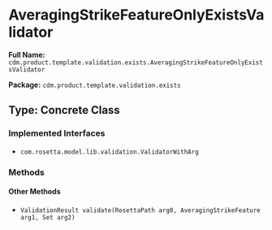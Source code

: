 # AveragingStrikeFeatureOnlyExistsValidator

**Full Name:** `cdm.product.template.validation.exists.AveragingStrikeFeatureOnlyExistsValidator`

**Package:** `cdm.product.template.validation.exists`

## Type: Concrete Class

### Implemented Interfaces

- `com.rosetta.model.lib.validation.ValidatorWithArg`

### Methods

#### Other Methods

- `ValidationResult validate(RosettaPath arg0, AveragingStrikeFeature arg1, Set arg2)`

